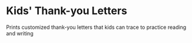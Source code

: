 # Kids' Thank-you Letters
Prints customized thank-you letters that kids can trace to practice reading and writing
